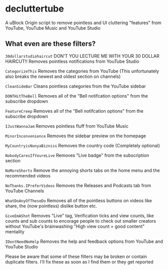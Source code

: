 # decluttertube
A uBlock Origin script to remove pointless and UI cluttering "features" from YouTube, YouTube Music and YouTube Studio

## What even are these filters?
`30dollarstudiohaircut` DON'T YOU LECTURE ME WITH YOUR 30 DOLLAR HAIRCUT!! Removes pointless notifications from YouTube Studio

`CategorizeThis` Removes the categories from YouTube (This unfortunately also breaks the newest and oldest section on channels)

`CleanSideBar` Cleans pointless categories from the YouTube sidebar

`DONTHitTheBell` Removes all of the "Bell notifcation options" from the subscribe dropdown

`FeatureCreep` Removes all of the "Bell notifcation options" from the subscribe dropdown

`IJustWannaJam` Removes pointless fluff from YouTube Music

`MinorInconvenience` Removes the sidebar preview on the homepage

`MyCountryisNunyaBizniss` Removes the country code (Completely optional)

`NobodyCaresIfYoureLive` Removes "Live badge" from the subscription section

`NoMoreShorts` Remove the annoying shorts tabs on the home menu and the recommended videos

`NoThanks.IPreferVideos` Removes the Releases and Podcasts tab from YouTube Channels

`WhatDoAnyOfTheseDo` Removes all of the pointless buttons on videos like share, the (now pointless) dislike button etc.

`GiveEmAShot` Removes "Live" tag, Verification ticks and view counts, like counts and sub counts to encorage people to check out smaller creators without YouTube's brainwashing "High view count = good content" mentality

`IDontNeedNoHelp` Removes the help and feedback options from YouTube and YouTube Studio

Please be aware that some of these filters may be broken or contain duplicate filters. I'll fix these as soon as I find them or they get reported
